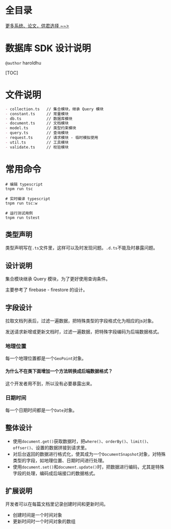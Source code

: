 # 全目录

[更多系统、论文，供君选择 ~~>](https://www.yuque.com/wisebit/blog)
# 数据库 SDK 设计说明

`@author` haroldhu

[TOC]

# 文件说明

```md
- collection.ts   // 集合模块，继承 Query 模块
- constant.ts     // 常量模块
- db.ts           // 数据库模块
- document.ts     // 文档模块
- model.ts        // 类型约束模块
- query.ts        // 查询模块
- request.ts      // 请求模块 - 临时模拟使用
- util.ts         // 工具模块
- validate.ts     // 校验模块
```

# 常用命令

```shell
# 编辑 typescript
tnpm run tsc

# 实时编译 typescript
tnpm run tsc:w

# 运行测试用例
tnpm run tstest
```

## 类型声明

类型声明写在`.ts`文件里，这样可以及时发现问题。`.d.ts`不能及时暴露问题。

## 设计说明

集合模块继承 Query 模块，为了更好使用查询条件。

主要参考了 firebase - firestore 的设计。

## 字段设计

拉取文档列表后，过滤一遍数据，把特殊类型的字段格式化为相应的js对象。

发送请求新增或更新文档时，过滤一遍数据，把特殊字段编码为后端数据格式。

### 地理位置

每一个地理位置都是一个`GeoPoint`对象。

#### 为什么不在类下面增加一个方法转换成后端数据格式？

这个开发者用不到，所以没有必要暴露出来。

### 日期时间

每一个日期时间都是一个`Date`对象。

## 整体设计

- 使用`document.get()`获取数据时，把`where()`、`orderBy()`、`limit()`、`offser()`、设置的数据拼接到请求里。
- 对后台返回的数据进行格式化，使其成为一个`DocumentSnapshot`对象，对特殊类型的字段，如地理位置、日期时间进行处理。
- 使用`document.set()`和`document.update()`时，把数据进行编码，尤其是特殊字段的处理，编码成后端接口的数据格式。

## 扩展说明

开发者可以在每篇文档里记录创建时间和更新时间。

- 创建时间是一个时间对象
- 更新时间时一个时间对象的数组
